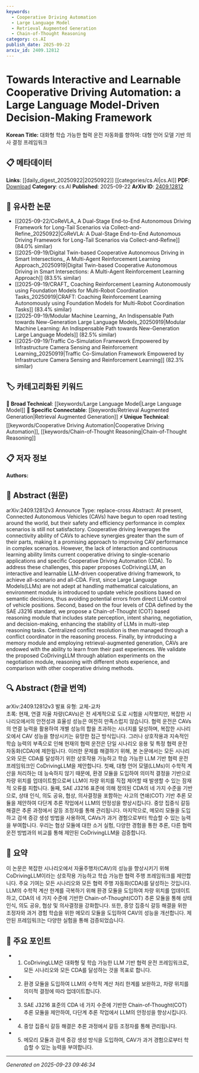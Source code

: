 ```yaml
---
keywords:
  - Cooperative Driving Automation
  - Large Language Model
  - Retrieval Augmented Generation
  - Chain-of-Thought Reasoning
category: cs.AI
publish_date: 2025-09-22
arxiv_id: 2409.12812
---
```


<!-- KEYWORD_LINKING_METADATA:
{
  "processed_timestamp": "2025-09-23T09:46:34.374514",
  "vocabulary_version": "1.0",
  "selected_keywords": [
    "Cooperative Driving Automation",
    "Large Language Model",
    "Retrieval Augmented Generation",
    "Chain-of-Thought Reasoning"
  ],
  "rejected_keywords": [],
  "similarity_scores": {
    "Cooperative Driving Automation": 0.78,
    "Large Language Model": 0.82,
    "Retrieval Augmented Generation": 0.81,
    "Chain-of-Thought Reasoning": 0.79
  },
  "extraction_method": "AI_prompt_based",
  "budget_applied": true,
  "candidates_json": {
    "candidates": [
      {
        "surface": "Cooperative Driving Automation",
        "canonical": "Cooperative Driving Automation",
        "aliases": [
          "CDA"
        ],
        "category": "unique_technical",
        "rationale": "This term is central to the paper's focus on improving CAV performance through cooperative driving strategies.",
        "novelty_score": 0.72,
        "connectivity_score": 0.65,
        "specificity_score": 0.85,
        "link_intent_score": 0.78
      },
      {
        "surface": "Large Language Model",
        "canonical": "Large Language Model",
        "aliases": [
          "LLM"
        ],
        "category": "broad_technical",
        "rationale": "LLMs are pivotal in the proposed framework, providing a basis for linking to broader AI discussions.",
        "novelty_score": 0.45,
        "connectivity_score": 0.88,
        "specificity_score": 0.7,
        "link_intent_score": 0.82
      },
      {
        "surface": "Retrieval-Augmented Generation",
        "canonical": "Retrieval Augmented Generation",
        "aliases": [
          "RAG"
        ],
        "category": "specific_connectable",
        "rationale": "RAG is a trending technique that enhances the learning capability of CAVs by leveraging past experiences.",
        "novelty_score": 0.68,
        "connectivity_score": 0.79,
        "specificity_score": 0.77,
        "link_intent_score": 0.81
      },
      {
        "surface": "Chain-of-Thought",
        "canonical": "Chain-of-Thought Reasoning",
        "aliases": [
          "COT"
        ],
        "category": "unique_technical",
        "rationale": "This reasoning approach is integral to the framework's decision-making process, enhancing LLM stability.",
        "novelty_score": 0.74,
        "connectivity_score": 0.7,
        "specificity_score": 0.8,
        "link_intent_score": 0.79
      }
    ],
    "ban_list_suggestions": [
      "method",
      "performance",
      "experiment"
    ]
  },
  "decisions": [
    {
      "candidate_surface": "Cooperative Driving Automation",
      "resolved_canonical": "Cooperative Driving Automation",
      "decision": "linked",
      "scores": {
        "novelty": 0.72,
        "connectivity": 0.65,
        "specificity": 0.85,
        "link_intent": 0.78
      }
    },
    {
      "candidate_surface": "Large Language Model",
      "resolved_canonical": "Large Language Model",
      "decision": "linked",
      "scores": {
        "novelty": 0.45,
        "connectivity": 0.88,
        "specificity": 0.7,
        "link_intent": 0.82
      }
    },
    {
      "candidate_surface": "Retrieval-Augmented Generation",
      "resolved_canonical": "Retrieval Augmented Generation",
      "decision": "linked",
      "scores": {
        "novelty": 0.68,
        "connectivity": 0.79,
        "specificity": 0.77,
        "link_intent": 0.81
      }
    },
    {
      "candidate_surface": "Chain-of-Thought",
      "resolved_canonical": "Chain-of-Thought Reasoning",
      "decision": "linked",
      "scores": {
        "novelty": 0.74,
        "connectivity": 0.7,
        "specificity": 0.8,
        "link_intent": 0.79
      }
    }
  ]
}
-->

# Towards Interactive and Learnable Cooperative Driving Automation: a Large Language Model-Driven Decision-Making Framework

**Korean Title:** 대화형 학습 가능한 협력 운전 자동화를 향하여: 대형 언어 모델 기반 의사 결정 프레임워크

## 📋 메타데이터

**Links**: [[daily_digest_20250922|20250922]] [[categories/cs.AI|cs.AI]]
**PDF**: [Download](https://arxiv.org/pdf/2409.12812.pdf)
**Category**: cs.AI
**Published**: 2025-09-22
**ArXiv ID**: [2409.12812](https://arxiv.org/abs/2409.12812)

## 🔗 유사한 논문
- [[2025-09-22/CoReVLA_ A Dual-Stage End-to-End Autonomous Driving Framework for Long-Tail Scenarios via Collect-and-Refine_20250922|CoReVLA: A Dual-Stage End-to-End Autonomous Driving Framework for Long-Tail Scenarios via Collect-and-Refine]] (84.0% similar)
- [[2025-09-19/Digital Twin-based Cooperative Autonomous Driving in Smart Intersections_ A Multi-Agent Reinforcement Learning Approach_20250919|Digital Twin-based Cooperative Autonomous Driving in Smart Intersections: A Multi-Agent Reinforcement Learning Approach]] (83.5% similar)
- [[2025-09-19/CRAFT_ Coaching Reinforcement Learning Autonomously using Foundation Models for Multi-Robot Coordination Tasks_20250919|CRAFT: Coaching Reinforcement Learning Autonomously using Foundation Models for Multi-Robot Coordination Tasks]] (83.4% similar)
- [[2025-09-19/Modular Machine Learning_ An Indispensable Path towards New-Generation Large Language Models_20250919|Modular Machine Learning: An Indispensable Path towards New-Generation Large Language Models]] (82.5% similar)
- [[2025-09-19/Traffic Co-Simulation Framework Empowered by Infrastructure Camera Sensing and Reinforcement Learning_20250919|Traffic Co-Simulation Framework Empowered by Infrastructure Camera Sensing and Reinforcement Learning]] (82.3% similar)

## 🏷️ 카테고리화된 키워드
**🧠 Broad Technical**: [[keywords/Large Language Model|Large Language Model]]
**🔗 Specific Connectable**: [[keywords/Retrieval Augmented Generation|Retrieval Augmented Generation]]
**⚡ Unique Technical**: [[keywords/Cooperative Driving Automation|Cooperative Driving Automation]], [[keywords/Chain-of-Thought Reasoning|Chain-of-Thought Reasoning]]

## 📋 저자 정보

**Authors:** 

## 📄 Abstract (원문)

arXiv:2409.12812v3 Announce Type: replace-cross 
Abstract: At present, Connected Autonomous Vehicles (CAVs) have begun to open road testing around the world, but their safety and efficiency performance in complex scenarios is still not satisfactory. Cooperative driving leverages the connectivity ability of CAVs to achieve synergies greater than the sum of their parts, making it a promising approach to improving CAV performance in complex scenarios. However, the lack of interaction and continuous learning ability limits current cooperative driving to single-scenario applications and specific Cooperative Driving Automation (CDA). To address these challenges, this paper proposes CoDrivingLLM, an interactive and learnable LLM-driven cooperative driving framework, to achieve all-scenario and all-CDA. First, since Large Language Models(LLMs) are not adept at handling mathematical calculations, an environment module is introduced to update vehicle positions based on semantic decisions, thus avoiding potential errors from direct LLM control of vehicle positions. Second, based on the four levels of CDA defined by the SAE J3216 standard, we propose a Chain-of-Thought (COT) based reasoning module that includes state perception, intent sharing, negotiation, and decision-making, enhancing the stability of LLMs in multi-step reasoning tasks. Centralized conflict resolution is then managed through a conflict coordinator in the reasoning process. Finally, by introducing a memory module and employing retrieval-augmented generation, CAVs are endowed with the ability to learn from their past experiences. We validate the proposed CoDrivingLLM through ablation experiments on the negotiation module, reasoning with different shots experience, and comparison with other cooperative driving methods.

## 🔍 Abstract (한글 번역)

arXiv:2409.12812v3 발표 유형: 교체-교차  
초록: 현재, 연결 자율 차량(CAVs)은 전 세계적으로 도로 시험을 시작했지만, 복잡한 시나리오에서의 안전성과 효율성 성능은 여전히 만족스럽지 않습니다. 협력 운전은 CAVs의 연결 능력을 활용하여 개별 성능의 합을 초과하는 시너지를 달성하며, 복잡한 시나리오에서 CAV 성능을 향상시키는 유망한 접근 방식입니다. 그러나 상호작용과 지속적인 학습 능력의 부족으로 인해 현재의 협력 운전은 단일 시나리오 응용 및 특정 협력 운전 자동화(CDA)에 제한됩니다. 이러한 문제를 해결하기 위해, 본 논문에서는 모든 시나리오와 모든 CDA를 달성하기 위한 상호작용 가능하고 학습 가능한 LLM 기반 협력 운전 프레임워크인 CoDrivingLLM을 제안합니다. 첫째, 대형 언어 모델(LLMs)이 수학적 계산을 처리하는 데 능숙하지 않기 때문에, 환경 모듈을 도입하여 의미적 결정을 기반으로 차량 위치를 업데이트함으로써 LLM이 차량 위치를 직접 제어할 때 발생할 수 있는 잠재적 오류를 피합니다. 둘째, SAE J3216 표준에 의해 정의된 CDA의 네 가지 수준을 기반으로, 상태 인식, 의도 공유, 협상, 의사결정을 포함하는 사고의 연쇄(COT) 기반 추론 모듈을 제안하여 다단계 추론 작업에서 LLM의 안정성을 향상시킵니다. 중앙 집중식 갈등 해결은 추론 과정에서 갈등 조정자를 통해 관리됩니다. 마지막으로, 메모리 모듈을 도입하고 검색 증강 생성 방법을 사용하여, CAVs가 과거 경험으로부터 학습할 수 있는 능력을 부여합니다. 우리는 협상 모듈에 대한 소거 실험, 다양한 경험을 통한 추론, 다른 협력 운전 방법과의 비교를 통해 제안된 CoDrivingLLM을 검증합니다.

## 📝 요약

이 논문은 복잡한 시나리오에서 자율주행차(CAV)의 성능을 향상시키기 위해 CoDrivingLLM이라는 상호작용 가능하고 학습 가능한 협력 주행 프레임워크를 제안합니다. 주요 기여는 모든 시나리오와 모든 협력 주행 자동화(CDA)를 달성하는 것입니다. LLM의 수학적 계산 한계를 극복하기 위해 환경 모듈을 도입하여 차량 위치를 업데이트하고, CDA의 네 가지 수준에 기반한 Chain-of-Thought(COT) 추론 모듈을 통해 상태 인식, 의도 공유, 협상 및 의사결정을 강화합니다. 또한, 중앙 집중식 갈등 해결을 위한 조정자와 과거 경험 학습을 위한 메모리 모듈을 도입하여 CAV의 성능을 개선합니다. 제안된 프레임워크는 다양한 실험을 통해 검증되었습니다.

## 🎯 주요 포인트

- 1. CoDrivingLLM은 대화형 및 학습 가능한 LLM 기반 협력 운전 프레임워크로, 모든 시나리오와 모든 CDA를 달성하는 것을 목표로 합니다.
- 2. 환경 모듈을 도입하여 LLM의 수학적 계산 처리 한계를 보완하고, 차량 위치를 의미적 결정에 따라 업데이트합니다.
- 3. SAE J3216 표준의 CDA 네 가지 수준에 기반한 Chain-of-Thought(COT) 추론 모듈을 제안하여, 다단계 추론 작업에서 LLM의 안정성을 향상시킵니다.
- 4. 중앙 집중식 갈등 해결은 추론 과정에서 갈등 조정자를 통해 관리됩니다.
- 5. 메모리 모듈과 검색 증강 생성 방식을 도입하여, CAV가 과거 경험으로부터 학습할 수 있는 능력을 부여합니다.


---

*Generated on 2025-09-23 09:46:34*